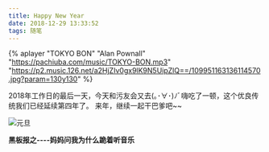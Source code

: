 ```yaml
---
title: Happy New Year
date: 2018-12-29 13:33:52
tags: 随笔
---
```


{% 
aplayer 
"TOKYO BON" 
"Alan Pownall" "https://pachiuba.com/music/TOKYO-BON.mp3"  
"https://p2.music.126.net/a2HjZIv0gx9lK9N5UipZlQ==/109951163136114570.jpg?param=130y130"
%}


2018年工作日的最后一天，今天和污友会又去(｡･∀･)ﾉﾞ嗨吃了一顿，这个优良传统我们已经延续第四年了。
来年，继续一起干巴爹吧~~

![元旦](https://pachiuba.com/img/tyy.png)

**黑板报之----妈妈问我为什么跪着听音乐**